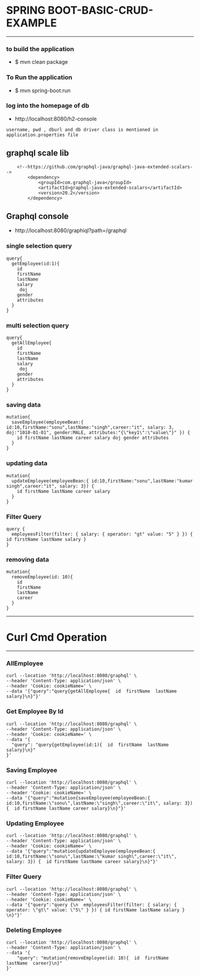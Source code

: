 # SPRING BOOT-BASIC-CRUD-EXAMPLE

---

### to build the application
* $ mvn clean package

### To Run the application
* $ mvn spring-boot:run

### log into the homepage of db
* http://localhost:8080/h2-console
```
username, pwd , dburl and db driver class is mentioned in application.properties file
```

## graphql scale lib 
```
	<!--https://github.com/graphql-java/graphql-java-extended-scalars-->
		<dependency>
			<groupId>com.graphql-java</groupId>
			<artifactId>graphql-java-extended-scalars</artifactId>
			<version>20.2</version>
		</dependency>
```

## Graphql console 
* http://localhost:8080/graphiql?path=/graphql

### single selection query 
````
query{
  getEmployee(id:1){
    id
    firstName
    lastName
    salary
     doj
    gender
    attributes
  }
}
````

### multi selection query 
```
query{
  getAllEmployee{
    id
    firstName
    lastName
    salary
     doj
    gender
    attributes
  }
}
```

### saving data 
```
mutation{
  saveEmployee(employeeBean:{ id:10,firstName:"sonu",lastName:"singh",career:"it", salary: 3, doj:"1010-01-01", gender:MALE, attributes:"{\"key1\":\"value\"}" }) {
    id firstName lastName career salary doj gender attributes
  }
}
```


### updating data 
```
mutation{
  updateEmployee(employeeBean:{ id:10,firstName:"sonu",lastName:"kumar singh",career:"it", salary: 3}) {
    id firstName lastName career salary
  }
}
```

### Filter Query 
```
query {
  employeesFilter(filter: { salary: { operator: "gt" value: "5" } }) { id firstName lastName salary } 
}
```

### removing data
```
mutation{
  removeEmployee(id: 10){
    id
    firstName
    lastName
    career
  }
}

```


---
# Curl Cmd Operation 

---

### AllEmployee
```
curl --location 'http://localhost:8080/graphql' \
--header 'Content-Type: application/json' \
--header 'Cookie: cookieName=' \
--data '{"query":"query{getAllEmployee{  id  firstName  lastName  salary}\n}"}'
```

### Get Employee By Id
```
curl --location 'http://localhost:8080/graphql' \
--header 'Content-Type: application/json' \
--header 'Cookie: cookieName=' \
--data '{
  "query": "query{getEmployee(id:1){  id  firstName  lastName  salary}\n}"
}'
```

### Saving Employee 
```
curl --location 'http://localhost:8080/graphql' \
--header 'Content-Type: application/json' \
--header 'Cookie: cookieName=' \
--data '{"query":"mutation{saveEmployee(employeeBean:{ id:10,firstName:\"sonu\",lastName:\"singh\",career:\"it\", salary: 3}) {  id firstName lastName career salary}\n}"}'
```


### Updating Employee 
```
curl --location 'http://localhost:8080/graphql' \
--header 'Content-Type: application/json' \
--header 'Cookie: cookieName=' \
--data '{"query":"mutation{updateEmployee(employeeBean:{ id:10,firstName:\"sonu\",lastName:\"kumar singh\",career:\"it\", salary: 3}) {  id firstName lastName career salary}\n}"}'

```


### Filter Query 
```   
curl --location 'http://localhost:8080/graphql' \
--header 'Content-Type: application/json' \
--header 'Cookie: cookieName=' \
--data '{"query":"query {\n  employeesFilter(filter: { salary: { operator: \"gt\" value: \"5\" } }) { id firstName lastName salary } \n}"}'
```

### Deleting Employee
```
curl --location 'http://localhost:8080/graphql' \
--header 'Content-Type: application/json' \
--data '{
	"query": "mutation{removeEmployee(id: 10){  id  firstName  lastName  career}\n}"
}'
```